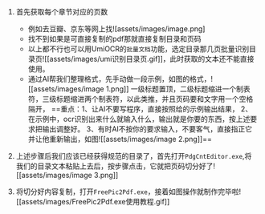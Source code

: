 1. 首先获取每个章节对应的页数
	- 例如去豆瓣、京东等网上找![assets/images/image.png]
	- 找不到如果是可直接复制的pdf那就直接复制目录和页码
	- 以上都不行也可以用UmiOCR的`批量文档`功能，选定目录那几页批量识别目录页![[assets/images/umi识别目录页.gif]]，此时获取的文本还不能直接使用。
	- 通过AI帮我们整理格式，先手动做一段示例，如图的格式，![[assets/images/image 1.png]]
	  一级标题置顶，二级标题缩进一个制表符，三级标题缩进两个制表符，以此类推，并且页码要和文字用一个空格隔开，
	  ==重点：1、让AI不要写程序，直接按照给的示例输出结果，
	  2、在示例中，ocr识别出来什么就输入什么，输出就是你要的东西，按上述要求把输出调整好。
	  3、有时AI不按你的要求输入，不要客气，直接指正它并让他重新输出，如图![[assets/images/image 2.png]]==
	
2. 上述步骤后我们应该已经获得规范的目录了，首先打开`PdgCntEditor.exe`,将我们的目录文本粘贴上去后，按步骤点击，它就把页码切分好了![[assets/images/image 3.png]]
3. 将切分好内容复制，打开`FreePic2Pdf.exe`，接着如图操作就制作完毕啦![[assets/images/FreePic2Pdf.exe使用教程.gif]]




